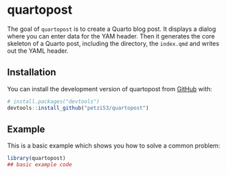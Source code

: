 
<!-- README.md is generated from README.Rmd. Please edit that file -->

# quartopost

<!-- badges: start -->
<!-- badges: end -->

The goal of `quartopost` is to create a Quarto blog post. It displays a
dialog where you can enter data for the YAM header. Then it generates
the core skeleton of a Quarto post, including the directory, the
`index.qmd` and writes out the YAML header.

## Installation

You can install the development version of quartopost from
[GitHub](https://github.com/) with:

``` r
# install.packages("devtools")
devtools::install_github("petzi53/quartopost")
```

## Example

This is a basic example which shows you how to solve a common problem:

``` r
library(quartopost)
## basic example code
```
